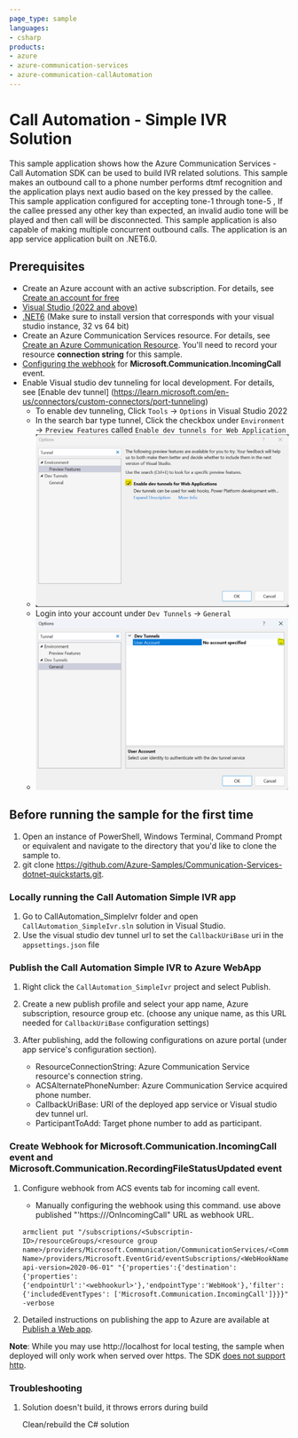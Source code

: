 ```yaml
---
page_type: sample
languages:
- csharp
products:
- azure
- azure-communication-services
- azure-communication-callAutomation
---
```


# Call Automation - Simple IVR Solution

This sample application shows how the Azure Communication Services - Call Automation SDK can be used to build IVR related solutions. This sample makes an outbound call to a phone number performs dtmf recognition and the application plays next audio based on the key pressed by the callee. 
This sample application configured for accepting tone-1  through tone-5 , If the callee pressed any other key than expected, an invalid audio tone will be played and then call will be disconnected. This sample application is also capable of making multiple concurrent outbound calls.
The application is an app service application built on .NET6.0.

## Prerequisites

- Create an Azure account with an active subscription. For details, see [Create an account for free](https://azure.microsoft.com/free/)
- [Visual Studio (2022 and above)](https://visualstudio.microsoft.com/vs/)
- [.NET6](https://dotnet.microsoft.com/en-us/download/dotnet-framework/net48) (Make sure to install version that corresponds with your visual studio instance, 32 vs 64 bit)
- Create an Azure Communication Services resource. For details, see [Create an Azure Communication Resource](https://docs.microsoft.com/azure/communication-services/quickstarts/create-communication-resource). You'll need to record your resource **connection string** for this sample.
- [Configuring the webhook](https://docs.microsoft.com/en-us/azure/devops/service-hooks/services/webhooks?view=azure-devops) for **Microsoft.Communication.IncomingCall** event.
- Enable Visual studio dev tunneling for local development. For details, see [Enable dev tunnel] (https://learn.microsoft.com/en-us/connectors/custom-connectors/port-tunneling)
	- To enable dev tunneling, Click `Tools` -> `Options` in Visual Studio 2022
	- In the search bar type tunnel, Click the checkbox under `Environment` -> `Preview Features` called `Enable dev tunnels for Web Application`
	- ![EnableDevTunnel](./data/EnableDevTunnel.png) 
	- Login into your account under `Dev Tunnels` -> `General`
	- ![LogInDevTunnel](./data/AddAccountForTunnel.png) 


## Before running the sample for the first time

1. Open an instance of PowerShell, Windows Terminal, Command Prompt or equivalent and navigate to the directory that you'd like to clone the sample to.
2. git clone https://github.com/Azure-Samples/Communication-Services-dotnet-quickstarts.git.

### Locally running the Call Automation Simple IVR app
1. Go to CallAutomation_SimpleIvr folder and open `CallAutomation_SimpleIvr.sln` solution in Visual Studio.
2. Use the visual studio dev tunnel url to set the `CallbackUriBase` uri in the `appsettings.json` file

### Publish the Call Automation Simple IVR to Azure WebApp

1. Right click the `CallAutomation_SimpleIvr` project and select Publish.
2. Create a new publish profile and select your app name, Azure subscription, resource group etc. (choose any unique name, as this URL needed for `CallbackUriBase` configuration settings)
3. After publishing, add the following configurations on azure portal (under app service's configuration section).

	- ResourceConnectionString: Azure Communication Service resource's connection string.
	- ACSAlternatePhoneNumber: Azure Communication Service acquired phone number.
	- CallbackUriBase: URI of the deployed app service or Visual studio dev tunnel url.
	- ParticipantToAdd: Target phone number to add as participant.

### Create Webhook for Microsoft.Communication.IncomingCall event and Microsoft.Communication.RecordingFileStatusUpdated event
1. Configure webhook from ACS events tab for incoming call event.
 	- Manually configuring the webhook using this command. use above published "'https://<IncomingCallMediaStreaming-URL>/OnIncomingCall" URL as webhook URL.

	```
	armclient put "/subscriptions/<Subscriptin-ID>/resourceGroups/<resource group name>/providers/Microsoft.Communication/CommunicationServices/<CommunicationService Name>/providers/Microsoft.EventGrid/eventSubscriptions/<WebHookName>?api-version=2020-06-01" "{'properties':{'destination':{'properties':{'endpointUrl':'<webhookurl>'},'endpointType':'WebHook'},'filter':{'includedEventTypes': ['Microsoft.Communication.IncomingCall']}}}" -verbose

	```



4. Detailed instructions on publishing the app to Azure are available at [Publish a Web app](https://docs.microsoft.com/visualstudio/deployment/quickstart-deploy-to-azure?view=vs-2019).

**Note**: While you may use http://localhost for local testing, the sample when deployed will only work when served over https. The SDK [does not support http](https://docs.microsoft.com/azure/communication-services/concepts/voice-video-calling/calling-sdk-features#user-webrtc-over-https).

### Troubleshooting

1. Solution doesn't build, it throws errors during build

	Clean/rebuild the C# solution
